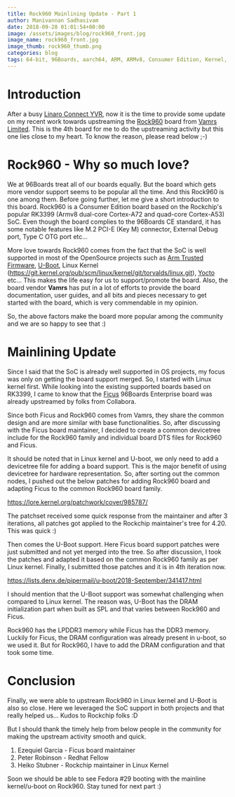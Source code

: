 ```yaml
---
title: Rock960 Mainlining Update - Part 1
author: Manivannan Sadhasivam
date: 2018-09-28 01:01:54+00:00
image: /assets/images/blog/rock960_front.jpg
image_name: rock960_front.jpg
image_thumb: rock960_thumb.png
categories: blog
tags: 64-bit, 96Boards, aarch64, ARM, ARMv8, Consumer Edition, Kernel, Linux, Rockchip, RK3399, Rock960, Ficus, Vamrs, U-Boot, SoC, Enterprise, Mainlining, Devicetree
---
```


# Introduction

After a busy [Linaro Connect YVR](https://connect.linaro.org/resources/yvr18/),
now it is the time to provide some update on my recent work towards upstreaming
the [Rock960](https://www.96boards.org/product/rock960/) board from
[Vamrs Limited](http://vamrs.com/). This is the 4th board for me to do the
upstreaming activity but this one lies close to my heart. To know the reason,
please read below ;-)

# Rock960 - Why so much love?

We at 96Boards treat all of our boards equally. But the board which gets
more vendor support seems to be popular all the time. And this Rock960 is
one among them. Before going further, let me give a short introduction to
this board. Rock960 is a Consumer Edition board based on the Rockchip's popular
RK3399 (Armv8 dual-core Cortex-A72 and quad-core Cortex-A53) SoC. Even though
the board complies to the 96Boards CE standard, it has some notable features
like M.2 PCI-E (Key M) connector, External Debug port, Type C OTG port etc...

More love towards Rock960 comes from the fact that the SoC is well supported
in most of the OpenSource projects such as [Arm Trusted Firmware](https://github.com/ARM-software/arm-trusted-firmware), [U-Boot](http://git.denx.de/?p=u-boot.git;a=tree), Linux
Kernel (https://git.kernel.org/pub/scm/linux/kernel/git/torvalds/linux.git),
[Yocto](https://www.yoctoproject.org/) etc... This makes the life easy
for us to support/promote the board. Also, the board vendor **Vamrs** has put
in a lot of efforts to provide the board documentation, user guides, and all bits
and pieces necessary to get started with the board, which is very commendable
in my opinion.

So, the above factors make the board more popular among the community and we
are so happy to see that :)

# Mainlining Update

Since I said that the SoC is already well supported in OS projects, my focus
was only on getting the board support merged. So, I started with Linux kernel
first. While looking into the existing supported boards based on RK3399, I came
to know that the [Ficus](https://www.96boards.org/documentation/enterprise/ficus/)
96Boards Enterprise board was already upstreamed by folks from Collabora.

Since both Ficus and Rock960 comes from Vamrs, they share the common design
and are more similar with base functionalities. So, after discussing with the
Ficus board maintainer, I decided to create a common devicetree include for the
Rock960 family and individual board DTS files for Rock960 and Ficus.

It should be noted that in Linux kernel and U-boot, we only need to add a
devicetree file for adding a board support. This is the major benefit of using
devicetree for hardware representation. So, after sorting out the common nodes,
I pushed out the below patches for adding Rock960 board and adapting Ficus to
the common Rock960 board family.

https://lore.kernel.org/patchwork/cover/985787/

The patchset received some quick response from the maintainer and after 3
iterations, all patches got applied to the Rockchip maintainer's tree for 4.20.
This was quick :)

Then comes the U-Boot support. Here Ficus board support patches were just
submitted and not yet merged into the tree. So after discussion, I took the
patches and adapted it based on the common Rock960 family as per Linux kernel.
Finally, I submitted those patches and it is in 4th iteration now.

https://lists.denx.de/pipermail/u-boot/2018-September/341417.html

I should mention that the U-Boot support was somewhat challenging when compared
to Linux kernel. The reason was, U-Boot has the DRAM initialization part when
built as SPL and that varies between Rock960 and Ficus.

Rock960 has the LPDDR3 memory while Ficus has the DDR3 memory. Luckily for
Ficus, the DRAM configuration was already present in u-boot, so we used it. But
for Rock960, I have to add the DRAM configuration and that took some time.

# Conclusion

Finally, we were able to upstream Rock960 in Linux kernel and U-Boot is also
so close. Here we leveraged the SoC support in both projects and that really
helped us... Kudos to Rockchip folks :D

But I should thank the timely help from below people in the community for making
the upstream activity smooth and quick.

1. Ezequiel Garcia - Ficus board maintainer
2. Peter Robinson - Redhat Fellow
3. Heiko Stubner - Rockchip maintainer in Linux Kernel

Soon we should be able to see Fedora #29 booting with the mainline kernel/u-boot
on Rock960. Stay tuned for next part :)
